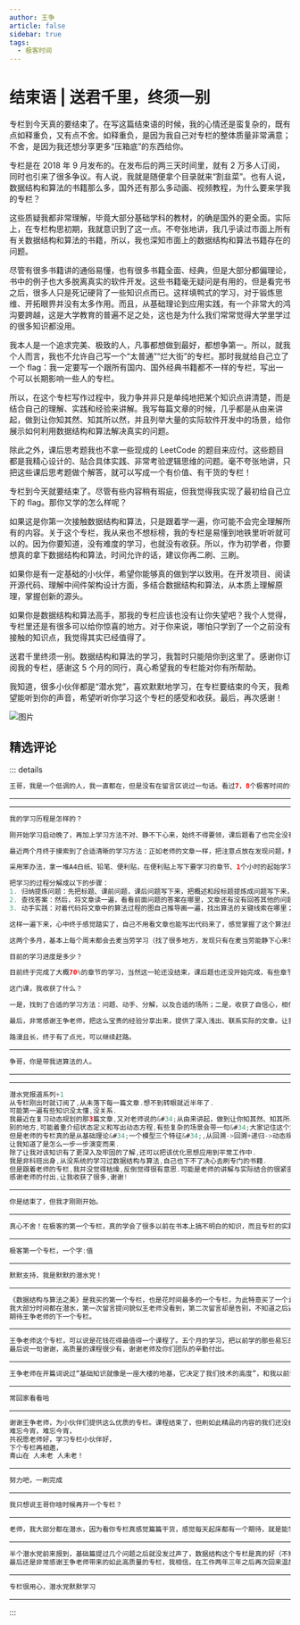 ```yaml
--- 
author: 王争
article: false
sidebar: true
tags: 
  - 极客时间 
--- 
```

#         结束语 | 送君千里，终须一别      
专栏到今天真的要结束了。在写这篇结束语的时候，我的心情还是蛮复杂的，既有点如释重负，又有点不舍。如释重负，是因为我自己对专栏的整体质量非常满意；不舍，是因为我还想分享更多“压箱底”的东西给你。
专栏是在 2018 年 9 月发布的。在发布后的两三天时间里，就有 2 万多人订阅，同时也引来了很多争议。有人说，我就是随便拿个目录就来“割韭菜”。也有人说，数据结构和算法的书籍那么多，国外还有那么多动画、视频教程，为什么要来学我的专栏？
这些质疑我都非常理解，毕竟大部分基础学科的教材，的确是国外的更全面。实际上，在专栏构思初期，我就意识到了这一点。不夸张地讲，我几乎读过市面上所有有关数据结构和算法的书籍，所以，我也深知市面上的数据结构和算法书籍存在的问题。
尽管有很多书籍讲的通俗易懂，也有很多书籍全面、经典，但是大部分都偏理论，书中的例子也大多脱离真实的软件开发。这些书籍毫无疑问是有用的，但是看完书之后，很多人只是死记硬背了一些知识点而已。这样填鸭式的学习，对于锻炼思维、开拓眼界并没有太多作用。而且，从基础理论到应用实践，有一个非常大的鸿沟要跨越，这是大学教育的普遍不足之处，这也是为什么我们常常觉得大学里学过的很多知识都没用。
我本人是一个追求完美、极致的人，凡事都想做到最好，都想争第一。所以，就我个人而言，我也不允许自己写一个“太普通”“烂大街”的专栏。那时我就给自己立了一个 flag：我一定要写一个跟所有国内、国外经典书籍都不一样的专栏，写出一个可以长期影响一些人的专栏。
所以，在这个专栏写作过程中，我力争并非只是单纯地把某个知识点讲清楚，而是结合自己的理解、实践和经验来讲解。我写每篇文章的时候，几乎都是从由来讲起，做到让你知其然、知其所以然，并且列举大量的实际软件开发中的场景，给你展示如何利用数据结构和算法解决真实的问题。
除此之外，课后思考题我也不拿一些现成的 LeetCode 的题目来应付。这些题目都是我精心设计的、贴合具体实践、非常考验逻辑思维的问题。毫不夸张地讲，只把这些课后思考题做个解答，就可以写成一个有价值、有干货的专栏！
专栏到今天就要结束了。尽管有些内容稍有瑕疵，但我觉得我实现了最初给自己立下的 flag。那你又学的怎么样呢？
如果这是你第一次接触数据结构和算法，只是跟着学一遍，你可能不会完全理解所有的内容。关于这个专栏，我从来也不想标榜，我的专栏是易懂到地铁里听听就可以的。因为你要知道，没有难度的学习，也就没有收获。所以，作为初学者，你要想真的拿下数据结构和算法，时间允许的话，建议你再二刷、三刷。
如果你是有一定基础的小伙伴，希望你能够真的做到学以致用。在开发项目、阅读开源代码、理解中间件架构设计方面，多结合数据结构和算法，从本质上理解原理，掌握创新的源头。
如果你是数据结构和算法高手，那我的专栏应该也没有让你失望吧？我个人觉得，专栏里还是有很多可以给你惊喜的地方。对于你来说，哪怕只学到了一个之前没有接触的知识点，我觉得其实已经值得了。
送君千里终须一别。数据结构和算法的学习，我暂时只能陪你到这里了。感谢你订阅我的专栏，感谢这 5 个月的同行，真心希望我的专栏能对你有所帮助。
我知道，很多小伙伴都是“潜水党”，喜欢默默地学习，在专栏要结束的今天，我希望能听到你的声音，希望听听你学习这个专栏的感受和收获。最后，再次感谢！
![图片](https://static001.geekbang.org/resource/image/83/ef/83838fb59eece6af64b41547c6f1b2ef.jpg)
精选评论 
 ------- 
 ::: details 
<a style='font-size:1.5em;font-weight:bold'></a> 


 ```java 
王哥，我是一个低调的人，我一直都在，但是没有在留言区说过一句话。看过7，8个极客时间的专栏，这个专栏是我研究时间最长的，现在是正月十六早上的0点10分，窗外的烟花声渐渐停止，我也看了专栏大概3个小时了，想不到在准备关闭电脑的时候，看到了你的最后一篇《送君千里终须一别》。不知道说什么，但是就是说说，还是那句话，我一直都在，只是没说话，你没有选择我，而我一直陪伴你，谢谢你，王哥。
```
 ----- 
<a style='font-size:1.5em;font-weight:bold'></a> 


 ----- 
<a style='font-size:1.5em;font-weight:bold'></a> 


 ```java 
我的学习历程是怎样的？

刚开始学习启动晚了，再加上学习方法不对、静不下心来，始终不得要领，课后题看了也完全没有概念，很是烦躁。

最近两个月终于摸索到了合适清晰的学习方法：正如老师的文章一样，把注意点放在发现问题，解决问题上。

采用笨办法，拿一堆A4白纸、铅笔、便利贴，在便利贴上写下要学习的章节、1个小时的起始学习时间、完成后面说的步骤的哪几部分，然后郑重地贴在白纸上，最后在规定的时间结束时，写下完成的情况。

把学习的过程分解成以下的步骤：
1. 归纳提炼问题：先把标题、课前问题，课后问题写下来，把概述和段标题提炼成问题写下来，把文章的内容分解归纳成一个接一个问题写下来；
2. 查找答案：然后，将文章读一遍，看看前面问题的答案在哪里，文章还有没有回答其他的问题；
3. 动手实践：对着代码将文章中的算法过程的图自己推导画一遍，找出算法的关键线索在哪里；最后，将代码回忆输入编辑器，将文章图片中的例子数据输入进行测试，同时加入打印日志观察顺序过程，看看自己回忆输入的代码犯了什么错误，记录下来。

这样一遍下来，心中终于感觉踏实了，自己不用看文章也能写出代码来了，感觉掌握了这个算法的思想，紧跟老师的思路。

这两个多月，基本上每个周末都会去麦当劳学习（找了很多地方，发现只有在麦当劳能静下心来学习，学习效率最高）。每次有新的章节先学新的，如果章节中有联系前面章节的，抓紧把这些章节的进度赶上去。睡前有空，就翻一遍每次学习记录的笔记，回忆一下。

目前的学习进度是多少？

目前终于完成了大概70%的章节的学习，当然这一轮还没结束，课后题也还没开始完成，有些章节学了又忘了，对复杂度分析还是不熟练。我想还需要再重点突破一下，然后再来回滚动学习两遍。

这门课，我收获了什么？

一是，找到了合适的学习方法：问题、动手、分解，以及合适的场所；二是，收获了自信心，相信自己能学会算法；三是，现在看其他书籍、代码的时候，会注意它使用了什么数据结构与算法来，有什么优缺点，不像以前，即使看到了也不知道是什么。

最后，非常感谢王争老师，把这么宝贵的经验分享出来，提供了深入浅出、联系实际的文章。让我觉得，自己有希望成为一位真正的软件工程师，不是一辈子打杂。

路漫且长，终于有了点光，可以继续赶路。
```
 ----- 
<a style='font-size:1.5em;font-weight:bold'></a> 


 ```java 
争哥，你是带我进算法的人。
```
 ----- 
<a style='font-size:1.5em;font-weight:bold'></a> 


 ----- 
<a style='font-size:1.5em;font-weight:bold'></a> 


 ```java 
潜水党报道系列+1
从专栏刚出时就订阅了,从未落下每一篇文章.想不到转眼就近半年了.
可能第一遍有些知识没太懂,没关系.
我最近在复习动态规划的那3篇文章,又对老师说的&#34;从由来讲起，做到让你知其然、知其所以然&#34;,有了更深的认同感.
别的地方,可能着重介绍状态定义和写出动态方程,有些复杂的场景会带一句&#34;大家记住这个方程就可以了,不需要知道怎么来的&#34;.
但是老师的专栏真的是从基础理论&#34;一个模型三个特征&#34;,从回溯->回溯+递归->动态规划->优化动态规划的空间复杂度,再到问题的变种,更到更复杂的实际问题.
让我知道了是怎么一步一步演变而来.
除了让我对该知识有了更深入及牢固的了解,还可以把该优化思想应用到平常工作中.
我是非科班出身,从没系统的学习过数据结构与算法,自己也下不了决心去刷专门的书籍.
但是跟着老师的专栏,我并没觉得枯燥,反倒觉得很有意思.可能是老师的讲解与实际结合的很紧密,也可能是老师的讲解让我知道了厉害的算法是怎么从无到有的.
感谢老师的付出,让我收获了很多,谢谢!
```
 ----- 
<a style='font-size:1.5em;font-weight:bold'></a> 


 ```java 
你是结束了，但我才刚刚开始。
```
 ----- 
<a style='font-size:1.5em;font-weight:bold'></a> 


 ```java 
真心不舍！在极客的第一个专栏，真的学会了很多以前在书本上搞不明白的知识，而且专栏的实践性在工作中也给了很多启发，真心很好的专栏，目前在二刷，以后还会三刷，相信每次都会有新的体会！谢谢王争老师！提个小小的建议，希望老师能建个群，这样以后还能有机会继续跟老师和伙伴们交流～
```
 ----- 
<a style='font-size:1.5em;font-weight:bold'></a> 


 ```java 
极客第一个专栏，一个字:值
```
 ----- 
<a style='font-size:1.5em;font-weight:bold'></a> 


 ```java 
默默支持，我是默默的潜水党！
```
 ----- 
<a style='font-size:1.5em;font-weight:bold'></a> 


 ```java 
《数据结构与算法之美》是我买的第一个专栏，也是花时间最多的一个专栏，为此特意买了一个iPad在路上阅读，可惜app没有iPad版本。算法方面的书籍我买了很多，可这些书籍大部分都是很枯燥的理论为主，学习的时间也不连续，很难静下心来慢慢理解消化；本专栏以图文并茂的形式讲解理论知识则更容易理解一些，回过头再看书也更轻松。
我大部分时间都在潜水，第一次留言提问貌似王老师没看到，第二次留言却是告别，不知道之后遇到问题还会不会有回复？
期待王争老师的下一个专栏。
```
 ----- 
<a style='font-size:1.5em;font-weight:bold'></a> 


 ```java 
王争老师这个专栏，可以说是花钱花得最值得一个课程了。五个月的学习，把以前学的那些易忘的理论知识一一梳理了一遍。特别是老师通过把工程中遇到的问题作为引子，慢慢地引入到对应的数据结构和算法的理论中这种教学方式，是非常易于接受的学习过程。基本上对于所有的算法和数据结构，日后再看到的话，只要想起老师提到的工程中的例子，就能全部都有印象了。
最后说一句谢谢，高质量的课程很少有，谢谢老师及你们团队的辛勤付出。
```
 ----- 
<a style='font-size:1.5em;font-weight:bold'></a> 


 ```java 
王争老师在开篇词说过“基础知识就像是一座大楼的地基，它决定了我们技术的高度”，和我以前说过的“基础不是100分考60分，而是建摩天大楼的地基”好像啊！这算是神交吗？哈哈(ಡωಡ)hiahiahia这个专栏是我在极客时间订阅的第一个专栏，2018年11月11晚上，那时信号不好，我等到12号凌晨一点多购买成功，连读2篇才愿意睡觉，这个专栏太棒了，价值远超价格。我时常复习和练习，在走路，吃饭和空闲时间。王争老师若还有其他专栏，我会毫不犹豫继续订阅学习。
```
 ----- 
<a style='font-size:1.5em;font-weight:bold'></a> 


 ```java 
常回家看看哈
```
 ----- 
<a style='font-size:1.5em;font-weight:bold'></a> 


 ```java 
谢谢王争老师，为小伙伴们提供这么优质的专栏。课程结束了，但刷如此精品的内容的我们还没结束，潜水党前来报道，有些内容还没学太懂，听老师和放送内容的小伙伴分享，知道这是正常的，只要正视问题沉下心一定会慢慢攻克搞懂，做到知其然，知其所以然。期待老师以后能继续分享同样精品的课程。
难忘今宵，难忘今宵，
共祝愿老师好，学习专栏小伙伴好，
下个专栏再相邀，
青山在 人未老 人未老！
```
 ----- 
<a style='font-size:1.5em;font-weight:bold'></a> 


 ```java 
努力吧，一刷完成
```
 ----- 
<a style='font-size:1.5em;font-weight:bold'></a> 


 ```java 
我只想说王哥你啥时候再开一个专栏？
```
 ----- 
<a style='font-size:1.5em;font-weight:bold'></a> 


 ```java 
老师，我大部分都在潜水，因为看你专栏真感觉篇篇干货，感觉每天起床都有一个期待，就是能学到一个新的算法思维和应用，给了我这种海外漂泊的工作人员在回国之际带来巨大的帮助，自己也感觉对回国工作的方向有了新的认知和期待。
```
 ----- 
<a style='font-size:1.5em;font-weight:bold'></a> 


 ```java 
半个潜水党前来报到，基础篇提过几个问题之后就没发过声了，数据结构这个专栏是真的好（不知道怎么评价，就一个好字形容吧），虽然专栏是要结束了，但是其实我还没学完，目前还在高级篇默默研究学习，以前大学折腾过俩年ACM，那会儿学个数据结构和算法只是刷题来应付竞赛，当然最终目的还是找工作。目前干Java开发一年，再来重新学习一遍数据结构和算法，只能说我以前学的只是数据结构和算法的冰山一角，而且还只停留在代码层，通过这个专栏的学习才发现，每一个数据结构和算法背后的思想才是精髓，代码实现是其次。在实际运用时，不能像以前一样直接拿模版代码生搬硬套，而是要根据实际问题和现状来采用最合适的一个或多个数据结构和算法。
最后还是非常感谢王争老师带来的如此高质量的专栏，我相信，在工作两年三年之后再次回来温故，一定能知新！
```
 ----- 
<a style='font-size:1.5em;font-weight:bold'></a> 


 ```java 
专栏很用心，潜水党默默学习
```
 ----- 
:::